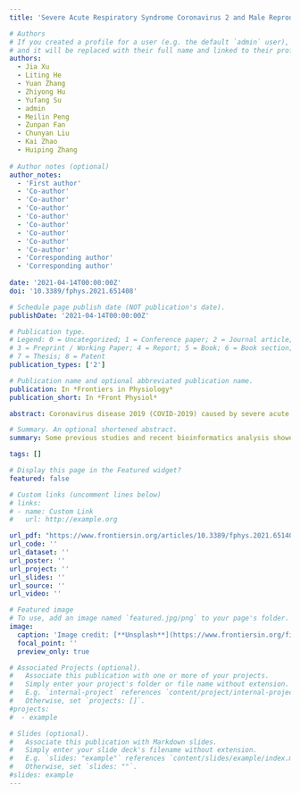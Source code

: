 ```yaml
---
title: 'Severe Acute Respiratory Syndrome Coronavirus 2 and Male Reproduction: Relationship, Explanations, and Clinical Remedies'

# Authors
# If you created a profile for a user (e.g. the default `admin` user), write the username (folder name) here
# and it will be replaced with their full name and linked to their profile.
authors: 
  - Jia Xu
  - Liting He 
  - Yuan Zhang
  - Zhiyong Hu
  - Yufang Su
  - admin 
  - Meilin Peng  
  - Zunpan Fan 
  - Chunyan Liu  
  - Kai Zhao  
  - Huiping Zhang
  
# Author notes (optional)
author_notes:
  - 'First author'
  - 'Co-author'
  - 'Co-author' 
  - 'Co-author'
  - 'Co-author' 
  - 'Co-author'
  - 'Co-author' 
  - 'Co-author'
  - 'Co-author'   
  - 'Corresponding author'
  - 'Corresponding author'
  
date: '2021-04-14T00:00:00Z'
doi: '10.3389/fphys.2021.651408'

# Schedule page publish date (NOT publication's date).
publishDate: '2021-04-14T00:00:00Z'

# Publication type.
# Legend: 0 = Uncategorized; 1 = Conference paper; 2 = Journal article;
# 3 = Preprint / Working Paper; 4 = Report; 5 = Book; 6 = Book section;
# 7 = Thesis; 8 = Patent
publication_types: ['2']

# Publication name and optional abbreviated publication name.
publication: In *Frontiers in Physiology*
publication_short: In *Front Physiol*

abstract: Coronavirus disease 2019 (COVID-2019) caused by severe acute respiratory syndrome coronavirus 2 (SARS-CoV-2) has been an ongoing pandemic and worldwide public health emergency, having drawn a lot of attention around the world. The pathogenesis of COVID-19 is characterized by infecting angiotensin-converting enzyme 2 (ACE2)-expressing cells, including testis-specific cells, namely, Leydig, Sertoli, and spermatogenic cells, which are closely related to male reproduction. This leads to aberrant hyperactivation of the immune system generating damage to the infected organs. An impairment in testicular function through uncontrolled immune responses alerts more attention to male infertility. Meanwhile, the recent clinical data indicate that the infection of the human testis with SARS-CoV-2 may impair male germ cell development, leading to germ cell loss and higher immune cell infiltration. In this review, we investigated the evidence of male reproductive dysfunction associated with the infection with SARS-CoV-2 and its possible immunological explanations and clinical remedies.

# Summary. An optional shortened abstract.
summary: Some previous studies and recent bioinformatics analysis showed that SARS-CoV-2 could infect ACE2-positive cells, including Leydig cells, SCs, and germ cells. Moreover, due to the characteristic immune function of the testis and potential immune-mediated damage caused by a cytokine storm, lymphopenia, and immunodepletion by COVID-19, male patients, especially with severe COVID-19, might exhibit impairments in fertility.

tags: []

# Display this page in the Featured widget?
featured: false

# Custom links (uncomment lines below)
# links:
# - name: Custom Link
#   url: http://example.org

url_pdf: "https://www.frontiersin.org/articles/10.3389/fphys.2021.651408/pdf"
url_code: ''
url_dataset: ''
url_poster: ''
url_project: ''
url_slides: ''
url_source: ''
url_video: ''

# Featured image
# To use, add an image named `featured.jpg/png` to your page's folder.
image:
  caption: 'Image credit: [**Unsplash**](https://www.frontiersin.org/files/Articles/651408/fphys-12-651408-HTML/image_m/fphys-12-651408-g001.jpg)'
  focal_point: ''
  preview_only: true

# Associated Projects (optional).
#   Associate this publication with one or more of your projects.
#   Simply enter your project's folder or file name without extension.
#   E.g. `internal-project` references `content/project/internal-project/index.md`.
#   Otherwise, set `projects: []`.
#projects:
#  - example

# Slides (optional).
#   Associate this publication with Markdown slides.
#   Simply enter your slide deck's filename without extension.
#   E.g. `slides: "example"` references `content/slides/example/index.md`.
#   Otherwise, set `slides: ""`.
#slides: example
---
```

